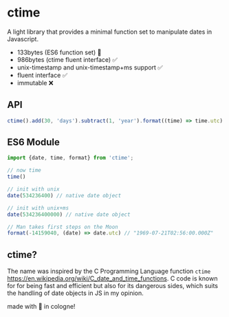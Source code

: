 # ctime

A light library that provides a minimal function set to manipulate dates in Javascript.

* 133bytes (ES6 function set) 🤩
* 986bytes (ctime fluent interface) ✅
* unix-timestamp and unix-timestamp+ms support ✅
* fluent interface ✅
* immutable ❌ 

## API

```js
ctime().add(30, 'days').subtract(1, 'year').format((time) => time.utc)
```

## ES6 Module

```js
import {date, time, format} from 'ctime';

// now time
time()

// init with unix
date(534236400) // native date object

// init with unix+ms
date(534236400000) // native date object

// Man takes first steps on the Moon
format(-14159040, (date) => date.utc) // "1969-07-21T02:56:00.000Z"
```

## ctime?
The name was inspired by the C Programming Language function `ctime` https://en.wikipedia.org/wiki/C_date_and_time_functions. C code is known for for being fast and efficient but also for its dangerous sides, which suits the handling of date objects in JS in my opinion.

made with 💙 in cologne!
